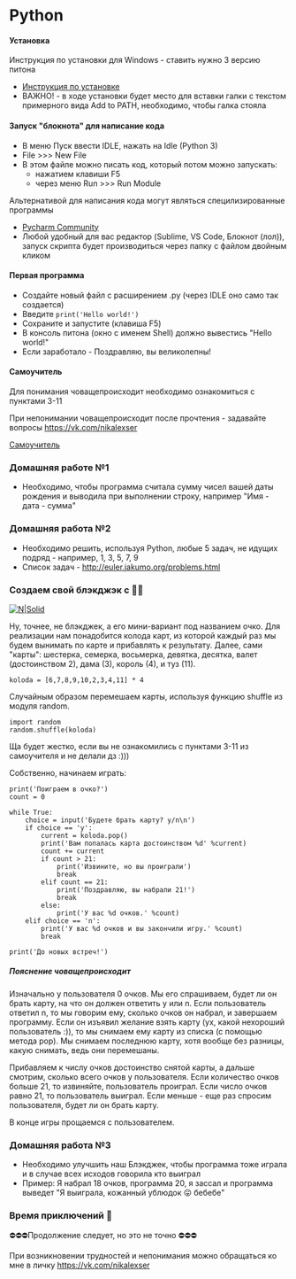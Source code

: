 # Python
#### Установка
Инструкция по установки для Windows - ставить нужно 3 версию питона
* [Инструкция по установке](https://pythonworld.ru/osnovy/skachat-python.html)
* ВАЖНО! - в ходе установки будет место для вставки галки с текстом примерного вида Add to PATH, необходимо, чтобы галка стояла

#### Запуск "блокнота" для написание кода
* В меню Пуск ввести IDLE, нажать на Idle (Python 3)
* File >>> New File
* В этом файле можно писать код, который потом можно запускать: 
  * нажатием клавиши F5 
  * через меню Run >>> Run Module

Альтернативой для написания кода могут являться специлизированные программы
* [Pycharm Community](https://www.jetbrains.com/pycharm/download/#section=windows)
* Любой удобный для вас редактор (Sublime, VS Code, Блокнот (лол)), запуск скрипта будет производиться через папку с файлом двойным кликом

#### Первая программа
* Создайте новый файл с расширением .py (через IDLE оно само так создается)
* Введите ```print('Hello world!')```
* Сохраните и запустите (клавиша F5)
* В консоль питона (окно с именем Shell) должно вывестись "Hello world!"
* Если заработало - Поздравляю, вы великолепны!

#### Самоучитель
Для понимания човащепроисходит необходимо ознакомиться с пунктами 3-11

При непонимании човащепроисходит после прочтения - задавайте вопросы https://vk.com/nikalexser

[Самоучитель](https://pythonworld.ru/samouchitel-python)

### Домашняя работе №1
* Необходимо, чтобы программа считала сумму чисел вашей даты рождения и выводила при выполнении строку, например "Имя - дата - сумма"

### Домашняя работа №2
* Необходимо решить, используя Python, любые 5 задач, не идущих подряд - например, 1, 3, 5, 7, 9
* Список задач - http://euler.jakumo.org/problems.html

### Создаем свой блэкджэк с 👯‍♀️
[![N|Solid](https://memepedia.ru/wp-content/uploads/2017/08/%D0%B1%D0%B5%D0%BD%D0%B4%D0%B5%D1%80-%D1%84%D1%83%D1%82%D1%83%D1%80%D0%B0%D0%BC%D0%B0.png)]()

Ну, точнее, не блэкджек, а его мини-вариант под названием очко.
Для реализации нам понадобится колода карт, из которой каждый раз мы будем вынимать по карте и прибавлять к результату.
Далее, сами "карты": шестерка, семерка, восьмерка, девятка, десятка, валет (достоинством 2), дама (3), король (4), и туз (11).

```
koloda = [6,7,8,9,10,2,3,4,11] * 4
```
Случайным образом перемешаем карты, используя функцию shuffle из модуля random.
```
import random
random.shuffle(koloda)
```

Ща будет жестко, если вы не ознакомились с пунктами 3-11 из самоучителя и не делали дз :)))

Собственно, начинаем играть:
```
print('Поиграем в очко?')
count = 0

while True:
    choice = input('Будете брать карту? y/n\n')
    if choice == 'y':
        current = koloda.pop()
        print('Вам попалась карта достоинством %d' %current)
        count += current
        if count > 21:
            print('Извините, но вы проиграли')
            break
        elif count == 21:
            print('Поздравляю, вы набрали 21!')
            break
        else:
            print('У вас %d очков.' %count)
    elif choice == 'n':
        print('У вас %d очков и вы закончили игру.' %count)
        break

print('До новых встреч!')
```

##### Пояснение човащепроисходит
Изначально у пользователя 0 очков. Мы его спрашиваем, будет ли он брать карту, на что он должен ответить y или n. Если пользователь ответил n, то мы говорим ему, сколько очков он набрал, и завершаем программу. Если он изъявил желание взять карту (ух, какой нехороший пользователь :)), то мы снимаем ему карту из списка (с помощью метода pop). Мы снимаем последнюю карту, хотя вообще без разницы, какую снимать, ведь они перемешаны.

Прибавляем к числу очков достоинство снятой карты, а дальше смотрим, сколько всего очков у пользователя. Если количество очков больше 21, то извиняйте, пользователь проиграл. Если число очков равно 21, то пользователь выиграл. Если меньше - еще раз спросим пользователя, будет ли он брать карту.

В конце игры прощаемся с пользователем.

### Домашняя работа №3
* Необходимо улучшить наш Блэкджек, чтобы программа тоже играла и в случае всех исходов говорила кто выиграл
* Пример: Я набрал 18 очков, программа 20, я зассал и программа выведет "Я выиграла, кожанный ублюдок 😛 бебебе"

### Время приключений 🍻
⛔⛔⛔Продолжение следует, но это не точно ⛔⛔⛔

При возникновении трудностей и непонимания можно обращаться ко мне в личку https://vk.com/nikalexser
